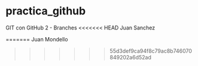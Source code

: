 # practica_github
GIT con GitHub 2 - Branches
<<<<<<< HEAD
Juan Sanchez

=======
Juan Mondello
>>>>>>> 55d3def9ca94f8c79ac8b746070849202a6d52ad
